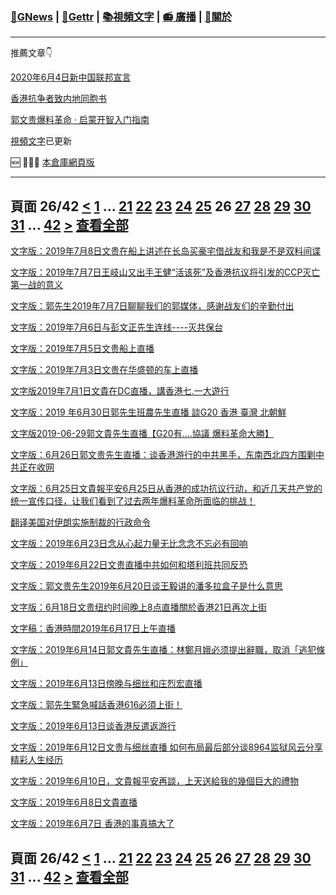 ﻿###  [:newspaper:GNews](/README.md) | [:statue_of_liberty:Gettr](/content/gettr/README.md) | [:books:視頻文字](/content/README.md) | [:radio: 廣播](/content/docs/g-radio/README.md) | [:pray:關於](https://github.com/ourhimalayas/home/tree/main/about)
---

推薦文章:point_down:

[2020年6月4日新中国联邦宣言](/content/docs/declaration-of-the-New-Federal-State-of-China/README.md)

[香港抗争者致内地同胞书](/master/2019/08/a_letter_from_the_hong_kong_people.md)

[郭文贵爆料革命 · 启蒙开智入门指南](https://github.com/Pangu2020together/guo-whistleblowing-revolution)

[視頻文字](/content/README.md)已更新

:new: :tada::tada::tada: [本倉庫網頁版](https://ourhimalayas.github.io/)

---
## 頁面 26/42 [**<**](/content/transcript/README-25.md) [1](/content/transcript/README.md) ... [21](/content/transcript/README-21.md) [22](/content/transcript/README-22.md) [23](/content/transcript/README-23.md) [24](/content/transcript/README-24.md) [25](/content/transcript/README-25.md) **26** [27](/content/transcript/README-27.md) [28](/content/transcript/README-28.md) [29](/content/transcript/README-29.md) [30](/content/transcript/README-30.md) [31](/content/transcript/README-31.md) ... [42](/content/transcript/README-42.md) [**>**](/content/transcript/README-27.md) [查看全部](/content/transcript/README-all.md)

[文字版：2019年7月8日文贵在船上讲述在长岛买豪宅借战友和我是不是双料间谍](/content/transcript/2019/07/20190710-4802216487220776718.md)

[文字版：2019年7月7日王岐山又出手王健“活该死”及香港抗议将引发的CCP灭亡第一战的意义](/content/transcript/2019/07/20190709-1755868837124119656.md)

[文字版：郭先生2019年7月7日聊聊我们的郭媒体，感谢战友们的辛勤付出](/content/transcript/2019/07/20190708-1629076298190675341.md)

[文字版：2019年7月6日与彭文正先生连线----灭共保台](/content/transcript/2019/07/20190707-3878113483367388120.md)

[文字版：2019年7月5日文贵船上直播](/content/transcript/2019/07/20190706-5106022506023396161.md)

[文字版：2019年7月3日文贵在华盛顿的车上直播](/content/transcript/2019/07/20190705-1736534558045793332.md)

[文字版2019年7月1日文貴在DC直播，講香港七.一大遊行](/content/transcript/2019/07/20190702-4761346884149440512.md)

[文字版：2019 年6月30日郭先生班農先生直播 談G20 香港 臺灣 北朝鮮](/content/transcript/2019/07/20190702-6850390939330933218.md)

[文字版2019-06-29郭文貴先生直播【G20有….協議  爆料革命大勝】](/content/transcript/2019/06/20190630-3604984578617941887.md)

[文字版：6月26日郭文贵先生直播：谈香港游行的中共黑手，东南西北四方围剿中共正在收网](/content/transcript/2019/06/20190627-3104653818463071254.md)

[文字版：6月25日文貴報平安6月25日从香港的成功抗议行动，和近几天共产党的统一宣传口径，让我们看到了过去两年爆料革命所面临的挑战！](/content/transcript/2019/06/20190625-920777833882255491.md)

[翻译美国对伊朗实施制裁的行政命令](/content/transcript/2019/06/20190625-2187152093709329841.md)

[文字版：2019年6月23日念从心起力量无比念念不忘必有回响](/content/transcript/2019/06/20190623-2853766971834487830.md)

[文字版：2019年6月22日文贵直播中共如何和塔利班共同反恐](/content/transcript/2019/06/20190623-4535731736984314689.md)

[文字版：郭文贵先生2019年6月20日谈王毅讲的潘多拉盒子是什么意思](/content/transcript/2019/06/20190621-2858079650750078361.md)

[文字版：6月18日文贵纽约时间晚上8点直播關於香港21日再次上街](/content/transcript/2019/06/20190620-2817897737957212509.md)

[文字稿：香港時間2019年6月17日上午直播](/content/transcript/2019/06/20190618-7972608617443196420.md)

[文字版：2019年6月14日郭文貴先生直播：林鄭月娥必须提出辭職，取消「逃犯條例」](/content/transcript/2019/06/20190615-9025117161508016054.md)

[文字版：2019年6月13日傍晚与细丝和庄烈宏直播](/content/transcript/2019/06/20190615-8556712015252001819.md)

[文字版：郭先生緊急喊話香港616必須上街！](/content/transcript/2019/06/20190615-3492189013164617550.md)

[文字版：2019年6月13日谈香港反遣返游行](/content/transcript/2019/06/20190613-2395571549035614161.md)

[文字版：2019年6月12日文贵与细丝直播 如何布局最后部分谈8964监狱风云分享精彩人生经历](/content/transcript/2019/06/20190613-2844499569524374811.md)

[文字版：2019年6月10日，文貴報平安再談，上天送給我的幾個巨大的禮物](/content/transcript/2019/06/20190611-3204594728389036788.md)

[文字版：2019年6月8日文貴直播](/content/transcript/2019/06/20190608-7050696263727200895.md)

[文字版：2019年6月7日 香港的事真搞大了](/content/transcript/2019/06/20190608-7273432154872200395.md)


## 頁面 26/42 [**<**](/content/transcript/README-25.md) [1](/content/transcript/README.md) ... [21](/content/transcript/README-21.md) [22](/content/transcript/README-22.md) [23](/content/transcript/README-23.md) [24](/content/transcript/README-24.md) [25](/content/transcript/README-25.md) **26** [27](/content/transcript/README-27.md) [28](/content/transcript/README-28.md) [29](/content/transcript/README-29.md) [30](/content/transcript/README-30.md) [31](/content/transcript/README-31.md) ... [42](/content/transcript/README-42.md) [**>**](/content/transcript/README-27.md) [查看全部](/content/transcript/README-all.md)
